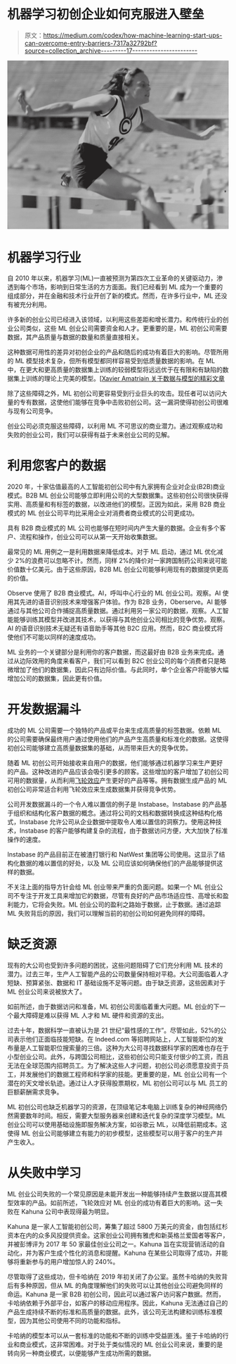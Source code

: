 # 机器学习初创企业如何克服进入壁垒

> 原文：<https://medium.com/codex/how-machine-learning-start-ups-can-overcome-entry-barriers-7317a32792bf?source=collection_archive---------17----------------------->

![](img/91d22c2634d203c7adc2873abbef570f.png)

# **机器学习行业**

自 2010 年以来，机器学习(ML)一直被预测为第四次工业革命的关键驱动力，渗透到每个市场，影响到日常生活的方方面面。我们已经看到 ML 成为一个重要的组成部分，并在金融和技术行业开创了新的模式。然而，在许多行业中，ML 还没有被充分利用。

许多新的创业公司已经进入该领域，以利用这些差距和增长潜力。和传统行业的创业公司类似，这些 ML 创业公司需要资金和人才。更重要的是，ML 初创公司需要数据，其产品质量与数据的数量和质量直接相关。

这种数据可用性的差异对初创企业的产品和随后的成功有着巨大的影响。尽管所用的 ML 模型技术复杂，但所有模型都同样容易受到低质量数据的影响。在 ML 中，在更大和更高质量的数据集上训练的较弱模型将远远优于在有限和有缺陷的数据集上训练的理论上完美的模型。[[Xavier Amatriain 关于数据与模型的精彩文章](https://www.kdnuggets.com/2015/06/machine-learning-more-data-better-algorithms.html)

除了这些障碍之外，ML 初创公司更容易受到行业巨头的攻击。现任者可以访问大量的专有数据，这使他们能够在竞争中击败初创公司。这一漏洞使得初创公司很难与现有公司竞争。

创业公司必须克服这些障碍，以利用 ML 不可思议的商业潜力。通过观察成功和失败的创业公司，我们可以获得有益于未来创业公司的见解。

# **利用您客户的数据**

2020 年，十家估值最高的人工智能初创公司中有九家拥有企业对企业(B2B)商业模式。B2B ML 创业公司能够立即利用公司的大型数据集。这些初创公司很快获得实用、高质量和有标签的数据，以改进他们的模型。正因为如此，采用 B2B 商业模式的 ML 创业公司平均比采用企业对消费者商业模式的公司更成功。

具有 B2B 商业模式的 ML 公司也能够在短时间内产生大量的数据。企业有多个客户、流程和操作，创业公司可以从第一天开始收集数据。

最常见的 ML 用例之一是利用数据来降低成本。对于 ML 启动，通过 ML 优化减少 2%的浪费可以忽略不计。然而，同样 2%的降价对一家跨国制药公司来说可能价值数十亿美元。由于这些原因，B2B ML 创业公司能够利用现有的数据提供更高的价值。

Observe 使用了 B2B 商业模式。AI，呼叫中心行业的 ML 创业公司。观察。AI 使用其先进的语音识别技术来增强客户体验。作为 B2B 业务，Oberserve。AI 能够通过与其他公司合作捕捉高质量数据。通过利用另一家公司的数据，观察。人工智能能够训练其模型并改进其技术，以获得与其他创业公司相比的竞争优势。观察。AI 的语音识别技术无疑还有语音助手等其他 B2C 应用。然而，B2C 商业模式将使他们不可能以同样的速度成功。

ML 业务的一个关键部分是利用你的客户数据，而这最好由 B2B 业务来完成。通过从边际效用的角度来看客户，我们可以看到 B2C 创业公司的每个消费者只是略微增加了他们的数据集，因此只有边际价值。与此同时，单个企业客户将能够大幅增加公司的数据集，因此更有价值。

# **开发数据漏斗**

成功的 ML 公司需要一个独特的产品或平台来生成高质量的标签数据。依赖 ML 的公司需要确保最终用户通过使用他们的产品产生高质量和标准化的数据。这使得初创公司能够建立高质量数据集的基础，从而带来巨大的竞争优势。

随着 ML 初创公司开始接收来自用户的数据，他们能够通过机器学习来生产更好的产品。这种改进的产品应该会吸引更多的顾客。这些增加的客户增加了初创公司可用的数据量，从而利用[飞轮效应](https://www.jimcollins.com/concepts/the-flywheel.html)产生更好的产品等等。拥有数据生成产品的 ML 初创公司非常适合利用飞轮效应来生成数据集并获得竞争优势。

公司开发数据漏斗的一个令人难以置信的例子是 Instabase。Instabase 的产品基于组织和结构化客户数据的概念。通过将公司的文档和数据转换成这种结构化格式，Instabase 允许公司从企业数据中提取令人难以置信的洞察力。使用这种技术，Instabase 的客户能够构建复杂的流程，由于数据访问方便，大大加快了标准操作的速度。

Instabase 的产品目前正在被渣打银行和 NatWest 集团等公司使用。这显示了结构化数据的难以置信的好处，以及 ML 公司应该如何确保他们的产品能够提供这样的数据。

不关注上面的指导方针会给 ML 创业带来严重的负面问题。如果一个 ML 创业公司不专注于开发工具来增加它的数据，尽管有良好的产品市场适应性、高增长和盈利能力，它将会失败。ML 创业公司的盈利之路始于数据，止于数据。通过追踪 ML 失败背后的原因，我们可以理解当前的初创公司如何避免同样的障碍。

# **缺乏资源**

现有的大公司也受到许多问题的困扰，这些问题阻碍了它们充分利用 ML 技术的潜力。过去三年，生产人工智能产品的公司数量保持相对平稳。大公司面临着人才短缺、预算紧张、数据和 IT 基础设施不足等问题。由于缺乏资源，这些因素对于 ML 创业公司来说被放大了。

如前所述，由于数据访问和准备，ML 初创公司面临着重大问题。ML 创业的下一个最大障碍是难以获得 ML 人才和 ML 硬件和资源的支出。

过去十年，数据科学一直被认为是 21 世纪“最性感的工作”。尽管如此，52%的公司表示他们正面临技能短缺。在 Indeed.com 等招聘网站上，人工智能职位的发布量是人工智能职位搜索量的三倍。这种为大公司寻找数据科学家的困难也存在于小型创业公司。此外，与跨国公司相比，这些初创公司只能支付很少的工资，而且无法在全球范围内招聘员工。为了解决这些人才问题，初创公司必须愿意投资于员工，并发展他们的数据工程师和科学家的技能。更重要的是，ML 创业公司有一个潜在的天文增长轨迹。通过让人才获得股票期权，ML 初创公司可以与 ML 员工的巨额薪酬需求竞争。

ML 初创公司也缺乏机器学习的资源，在顶级笔记本电脑上训练复杂的神经网络仍然需要数年时间。相反，需要大型服务器来创建和迭代复杂的深度学习模型。ML 创业公司可以使用基础设施即服务解决方案，如谷歌云 ML，以降低前期成本。这使得 ML 创业公司能够建立有能力的初步模型，这些模型可以用于客户的生产并产生收入。

# **从失败中学习**

ML 创业公司失败的一个常见原因是未能开发出一种能够持续产生数据以提高其模型效率的产品。如前所述，飞轮效应对 ML 创业的成功有着巨大的影响。这一失败在 Kahuna 公司中表现得最为明显。

Kahuna 是一家人工智能初创公司，筹集了超过 5800 万美元的资金，由包括红杉资本在内的众多风投提供资金。这家创业公司拥有雅虎和新英格兰爱国者等客户，并被彭博评为 2017 年 50 家最佳创业公司之一。Kahuna 旨在实现营销活动的自动化，并为客户生成个性化的消息和提醒。Kahuna 在某些公司取得了成功，并能够将重新参与的用户增加惊人的 240%。

尽管取得了这些成功，但卡哈纳在 2019 年初关闭了办公室。虽然卡哈纳的失败背后有多种原因，但从 ML 的角度理解他们的失败可以让其他创业公司避免同样的命运。Kahuna 是一家 B2B 初创公司，因此可以通过客户访问客户数据。然而，卡哈纳依赖于外部平台，如客户的移动应用程序。因此，Kahuna 无法通过自己的产品生成持续不断的标准和高质量的数据。此外，该公司无法构建和训练标准模型，因为其他公司使用不同的功能和指标。

卡哈纳的模型本可以从一套标准的功能和不断的训练中受益匪浅。鉴于卡哈纳的行业和商业模式，这非常困难。对于处于类似情况的 ML 创业公司来说，重要的是转向另一种商业模式，以便能够产生成功所需的数据。